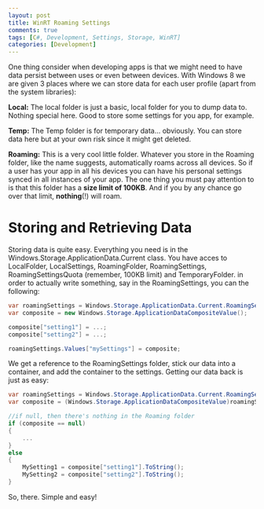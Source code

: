 ```yaml
---
layout: post
title: WinRT Roaming Settings
comments: true
tags: [C#, Development, Settings, Storage, WinRT]
categories: [Development]
---
```

One thing consider when developing apps is that we might need to have data persist between uses or even between devices.<!--more--> With Windows 8 we are given 3 places where we can store data for each user profile (apart from the system libraries):

<strong>Local:</strong> The local folder is just a basic, local folder for you to dump data to. Nothing special here. Good to store some settings for you app, for example.

<strong>Temp:</strong> The Temp folder is for temporary data... obviously. You can store data here but at your own risk since it might get deleted.

<strong>Roaming:</strong> This is a very cool little folder. Whatever you store in the Roaming folder, like the name suggests, automatically roams across all devices. So if a user has your app in all his devices you can have his personal settings synced in all instances of your app. The one thing you must pay attention to is that this folder has a <strong>size limit of 100KB</strong>. And if you by any chance go over that limit, <strong>nothing</strong>(!) will roam.
<h1>Storing and Retrieving Data</h1>
Storing data is quite easy. Everything you need is in the Windows.Storage.ApplicationData.Current class. You have acces to LocalFolder, LocalSettings, RoamingFolder, RoamingSettings, RoamingSettingsQuota (remember, 100KB limit) and TemporaryFolder. in order to actually write something, say in the RoamingSettings, you can the following:

```csharp
var roamingSettings = Windows.Storage.ApplicationData.Current.RoamingSettings;
var composite = new Windows.Storage.ApplicationDataCompositeValue();

composite["setting1"] = ...;
composite["setting2"] = ...;

roamingSettings.Values["mySettings"] = composite;
```

We get a reference to the RoamingSettings folder, stick our data into a container, and add the container to the settings. Getting our data back is just as easy:

```csharp
var roamingSettings = Windows.Storage.ApplicationData.Current.RoamingSettings;
var composite = (Windows.Storage.ApplicationDataCompositeValue)roamingSettings.Values["mySettings"];

//if null, then there's nothing in the Roaming folder
if (composite == null)
{
    ...
}
else
{
    MySetting1 = composite["setting1"].ToString();
    MySetting2 = composite["setting2"].ToString();
}
```

So, there. Simple and easy!
